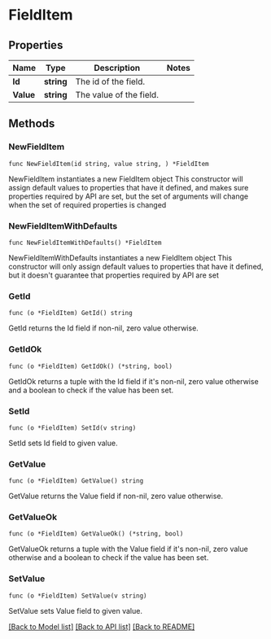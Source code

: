 # FieldItem

## Properties

Name | Type | Description | Notes
------------ | ------------- | ------------- | -------------
**Id** | **string** | The id of the field. | 
**Value** | **string** | The value of the field. | 

## Methods

### NewFieldItem

`func NewFieldItem(id string, value string, ) *FieldItem`

NewFieldItem instantiates a new FieldItem object
This constructor will assign default values to properties that have it defined,
and makes sure properties required by API are set, but the set of arguments
will change when the set of required properties is changed

### NewFieldItemWithDefaults

`func NewFieldItemWithDefaults() *FieldItem`

NewFieldItemWithDefaults instantiates a new FieldItem object
This constructor will only assign default values to properties that have it defined,
but it doesn't guarantee that properties required by API are set

### GetId

`func (o *FieldItem) GetId() string`

GetId returns the Id field if non-nil, zero value otherwise.

### GetIdOk

`func (o *FieldItem) GetIdOk() (*string, bool)`

GetIdOk returns a tuple with the Id field if it's non-nil, zero value otherwise
and a boolean to check if the value has been set.

### SetId

`func (o *FieldItem) SetId(v string)`

SetId sets Id field to given value.


### GetValue

`func (o *FieldItem) GetValue() string`

GetValue returns the Value field if non-nil, zero value otherwise.

### GetValueOk

`func (o *FieldItem) GetValueOk() (*string, bool)`

GetValueOk returns a tuple with the Value field if it's non-nil, zero value otherwise
and a boolean to check if the value has been set.

### SetValue

`func (o *FieldItem) SetValue(v string)`

SetValue sets Value field to given value.



[[Back to Model list]](../README.md#documentation-for-models) [[Back to API list]](../README.md#documentation-for-api-endpoints) [[Back to README]](../README.md)


